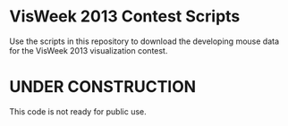 VisWeek 2013 Contest Scripts
============================

Use the scripts in this repository to download the developing mouse data for the VisWeek 2013 visualization contest.

UNDER CONSTRUCTION
==================

This code is not ready for public use.


